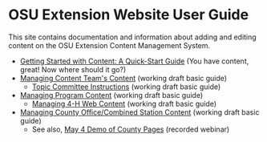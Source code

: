 # OSU Extension Website User Guide

This site contains documentation and information about adding and editing content on the OSU Extension Content Management System.


* [Getting Started with Content: A Quick-Start Guide](getting-started.md) (You have content, great! Now where should it go?)
* [Managing Content Team's Content](https://docs.google.com/document/d/1qS0VxhMye74lBROlBmbTatHKZvKDQwgE69yi1bg6IhI/edit?usp=sharing) (working draft basic guide)
    * [Topic Committee Instructions](https://docs.google.com/document/d/1n3lw9jUCh5b-PEWxH63G9wIFJkkde6fttj-1USgo35Q/edit?usp=sharing) (working draft basic guide)
* [Managing Program Content](https://docs.google.com/document/d/1jrQVUXP1hsCNCW8kOouRpTt6sODvaYO7oGN5NTxEXiE/edit?usp=sharing) (working draft basic guide)
    * [Managing 4-H Web Content](https://docs.google.com/document/d/1GaJAx991ErQQvZPiD96-ssvUoDuohYZ_z0eSVWQ7arI/edit?usp=sharing) (working draft basic guide)
* [Managing County Office/Combined Station Content](https://docs.google.com/document/d/1KdgfL5EPX0ibJOMzYUz0OrpGQZb9Fdyrb0mfMEqSQac/edit?usp=sharing) (working draft basic guide)
    * See also, [May 4 Demo of County Pages](https://media.oregonstate.edu/media/t/0_9sxiari2) (recorded webinar)
